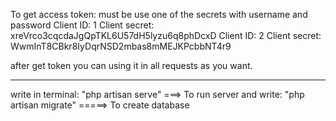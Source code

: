 To get access token: must be use one of the secrets with username and password
Client ID: 1
Client secret: xreVrco3cqcdaJgQpTKL6U57dH5lyzu6q8phDcxD
Client ID: 2
Client secret: WwmInT8CBkr8IyDqrNSD2mbas8mMEJKPcbbNT4r9

after get token you can using it in all requests as you want.

--------------------------------------------------
write in terminal:  "php artisan serve" ===> To run server
and write:  "php artisan migrate" =====> To create database



